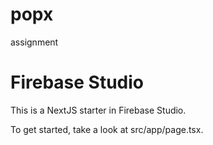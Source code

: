 # popx
assignment

# Firebase Studio

This is a NextJS starter in Firebase Studio.

To get started, take a look at src/app/page.tsx.
